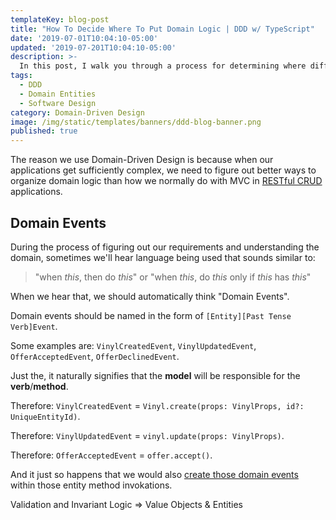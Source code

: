 ```yaml
---
templateKey: blog-post
title: "How To Decide Where To Put Domain Logic | DDD w/ TypeScript"
date: '2019-07-01T10:04:10-05:00'
updated: '2019-07-201T10:04:10-05:00'
description: >-
  In this post, I walk you through a process for determining where different types of domain logic belongs in a Domain-Driven Design project.
tags:
  - DDD
  - Domain Entities
  - Software Design
category: Domain-Driven Design
image: /img/static/templates/banners/ddd-blog-banner.png
published: true
---
```


The reason we use Domain-Driven Design is because when our applications get sufficiently complex, we need to figure out better ways to organize domain logic than how we normally do with MVC in [RESTful CRUD](/articles/enterprise-typescript-nodejs/when-crud-mvc-isnt-enough/) applications.

## Domain Events

During the process of figuring out our requirements and understanding the domain, sometimes we'll hear language being used that sounds similar to:

> "when _this_, then do _this_" or "when _this_, do _this_ only if _this_ has _this_"

When we hear that, we should automatically think "Domain Events".

Domain events should be named in the form of `[Entity][Past Tense Verb]Event`.

Some examples are: `VinylCreatedEvent`, `VinylUpdatedEvent`, `OfferAcceptedEvent`, `OfferDeclinedEvent`.

Just the, it naturally signifies that the **model** will be responsible for the **verb**/**method**.

Therefore: `VinylCreatedEvent` = `Vinyl.create(props: VinylProps, id?: UniqueEntityId)`.

Therefore: `VinylUpdatedEvent` = `vinyl.update(props: VinylProps)`.

Therefore: `OfferAcceptedEvent` = `offer.accept()`.

And it just so happens that we would also [create those domain events](/blogs/typescript-ddd/where-do-domain-events-get-dispatched/) within those entity method invokations.

Validation and Invariant Logic => Value Objects & Entities